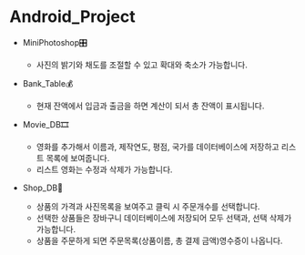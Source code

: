 # Android_Project
- MiniPhotoshop🎛
    - 사진의 밝기와 채도를 조절할 수 있고 확대와 축소가 가능합니다.

- Bank_Table💰
    - 현재 잔액에서 입금과 출금을 하면 계산이 되서 총 잔액이 표시됩니다. 
   
- Movie_DB🎞
    - 영화를 추가해서 이름과, 제작연도, 평점, 국가를 데이터베이스에 저장하고 리스트 목록에 보여줍니다.
    - 리스트 영화는 수정과 삭제가 가능합니다.
    
- Shop_DB🏢
    - 상품의 가격과 사진목록을 보여주고 클릭 시 주문개수를 선택합니다.
    - 선택한 상품들은 장바구니 데이터베이스에 저장되어 모두 선택과, 선택 삭제가 가능합니다.
    - 상품을 주문하게 되면 주문목록(상품이름, 총 결제 금액)영수증이 나옵니다.
